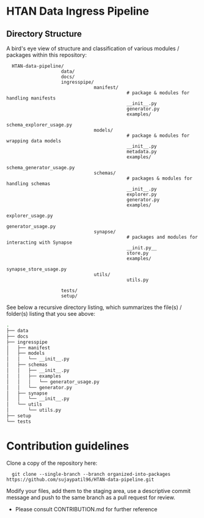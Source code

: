 # HTAN Data Ingress Pipeline

## Directory Structure

A bird's eye view of structure and classification of various modules / packages within this repository:
      
      HTAN-data-pipeline/
                        data/
                        docs/
                        ingresspipe/
                                    manifest/
                                                # package & modules for handling manifests
                                                __init__.py
                                                generator.py
                                                examples/
                                                            schema_explorer_usage.py
                                    models/
                                                # package & modules for wrapping data models
                                                __init__.py
                                                metadata.py
                                                examples/
                                                            schema_generator_usage.py
                                    schemas/
                                                # packages & modules for handling schemas
                                                __init__.py
                                                explorer.py
                                                generator.py
                                                examples/
                                                            explorer_usage.py
                                                            generator_usage.py
                                    synapse/
                                                # packages and modules for interacting with Synapse
                                                __init.py__
                                                store.py
                                                examples/
                                                            synapse_store_usage.py
                                    utils/
                                                utils.py
                       
                        tests/
                        setup/

See below a recursive directory listing, which summarizes the file(s) / folder(s) listing that you see above:
```bash
.
├── data
├── docs
├── ingresspipe
│   ├── manifest
│   ├── models
│   │   └── __init__.py
│   ├── schemas
│   │   ├── __init__.py
│   │   ├── examples
│   │   │   └── generator_usage.py
│   │   └── generator.py
│   ├── synapse
│   │   └── __init__.py
│   └── utils
│       └── utils.py
├── setup
└── tests
```
# Contribution guidelines

Clone a copy of the repository here:
      
      git clone --single-branch --branch organized-into-packages https://github.com/sujaypatil96/HTAN-data-pipeline.git

Modify your files, add them to the staging area, use a descriptive commit message and push to the same branch as a pull request for review.

* Please consult CONTRIBUTION.md for further reference
